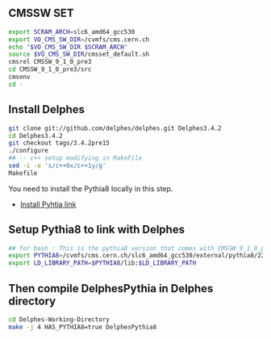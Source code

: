 ## CMSSW SET
```bash
export SCRAM_ARCH=slc6_amd64_gcc530
export VO_CMS_SW_DIR=/cvmfs/cms.cern.ch
echo "$VO_CMS_SW_DIR $SCRAM_ARCH"
source $VO_CMS_SW_DIR/cmsset_default.sh
cmsrel CMSSW_9_1_0_pre3
cd CMSSW_9_1_0_pre3/src
cmsenv
cd -
```  
## Install Delphes  
```bash
git clone git://github.com/delphes/delphes.git Delphes3.4.2
cd Delphes3.4.2
git checkout tags/3.4.2pre15
./configure
## -- c++ setup modifying in MakeFile
sed -i -e 's/c++0x/c++1y/g'
Makefile
```  
You need to install the Pythia8 locally in this step.  
* [Install Pyhtia link](http://home.thep.lu.se/Pythia/)  

## Setup Pythia8 to link with Delphes  
```bash
## for bash : This is the pythia8 version that comes with CMSSW_9_1_0_pre3
export PYTHIA8=/cvmfs/cms.cern.ch/slc6_amd64_gcc530/external/pythia8/223-mlhled2/
export LD_LIBRARY_PATH=$PYTHIA8/lib:$LD_LIBRARY_PATH
```  

## Then compile DelphesPythia in Delphes directory
```bash
cd Delphes-Working-Directory
make -j 4 HAS_PYTHIA8=true DelphesPythia8
```
